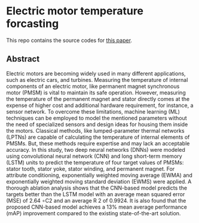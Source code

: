 # Electric motor temperature forcasting

This repo contains the source codes for [this paper](https://ieeexplore.ieee.org/abstract/document/9918222).

## Abstract
Electric motors are becoming widely used in many different applications, such as electric cars, and turbines. Measuring the temperature of internal components of an electric motor, like permanent magnet synchronous motor (PMSM) is vital to maintain its safe operation. However, measuring the temperature of the permanent magnet and stator directly comes at the expense of higher cost and additional hardware requirement, for instance, a sensor network. To overcome these limitations, machine learning (ML) techniques can be employed to model the mentioned parameters without the need of specialized sensors and design ideas for housing them inside the motors. Classical methods, like lumped-parameter thermal networks (LPTNs) are capable of calculating the temperature of internal elements of PMSMs. But, these methods require expertise and may lack an acceptable accuracy. In this study, two deep neural networks (DNNs) were modeled using convolutional neural network (CNN) and long short-term memory (LSTM) units to predict the temperature of four target values of PMSMs: stator tooth, stator yoke, stator winding, and permanent magnet. For attribute conditioning, exponentially weighted moving average (EWMA) and exponentially weighted moving standard deviation (EWMS) were applied. A thorough ablation analysis shows that the CNN-based model predicts the targets better than the LSTM model with an average mean squared error (MSE) of 2.64 ∘C2 and an average R 2 of 0.9924. It is also found that the proposed CNN-based model achieves a 13% mean average performance (mAP) improvement compared to the existing state-of-the-art solution.